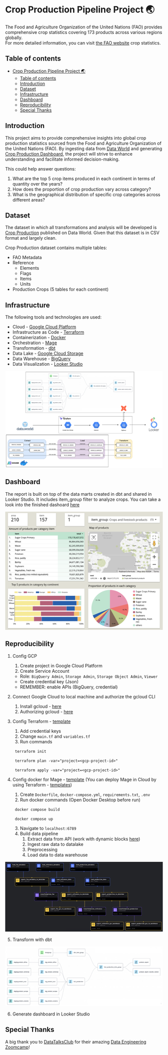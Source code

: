 # Crop Production Pipeline Project 🌏

The Food and Agriculture Organization of the United Nations (FAO) provides comprehensive crop statistics covering 173 products across various regions globally. <br>
For more detailed information, you can visit <a href = "https://www.fao.org/faostat/en/#data">the FAO website</a> crop statistics.

## Table of contents

- [Crop Production Pipeline Project 🌏](#crop-production-pipeline-project-)
  - [Table of contents](#table-of-contents)
  - [Introduction](#introduction)
  - [Dataset](#dataset)
  - [Infrastructure](#infrastructure)
  - [Dashboard](#dashboard)
  - [Reproducibility](#reproducibility)
  - [Special Thanks](#special-thanks)

## Introduction

This project aims to provide comprehensive insights into global crop production statistics sourced from the Food and Agriculture Organization of the United Nations (FAO). By ingesting data from <a href = "https://data.world/agriculture/crop-production">Data World</a> and generating <a href = "https://lookerstudio.google.com/reporting/f62e4703-b18e-491c-97f5-c34551975fa4">Crop Production Dashboard</a>, the project will strive to enhance understanding and facilitate informed decision-making. <br>

This could help answer questions:
<ol>
    <li>What are the top 5 crop items produced in each continent in terms of quantity over the years?</li>
    <li>How does the proportion of crop production vary across category?</li>
    <li>What is the geographical distribution of specific crop categories across different areas?</li>
</ol>

## Dataset
The dataset in which all transformations and analysis will be developed is <a href = "https://data.world/agriculture/crop-production">Crop Production</a> published on Data World. Given that this dataset is in CSV format and largely clean. <br>

Crop Production dataset contains multiple tables:
- FAO Metadata
- Reference
  - Elements
  - Flags
  - Items
  - Units
- Production Crops (5 tables for each continent)

## Infrastructure
The following tools and technologies are used:
- Cloud - <a href = "https://cloud.google.com/?hl=en">Google Cloud Platform</a>
- Infrastructure as Code - <a href = "https://www.terraform.io/">Terraform</a>
- Containerization - <a href = "https://www.docker.com/">Docker</a>
- Orchestration - <a href = "https://www.mage.ai/">Mage</a>
- Transformation - <a href = "https://cloud.getdbt.com/">dbt</a>
- Data Lake - <a href = "https://cloud.google.com/storage?hl=en">Google Cloud Storage</a>
- Data Warehouse - <a href = "https://cloud.google.com/bigquery?hl=en">BigQuery</a>
- Data Visualization - <a href = "https://lookerstudio.google.com/">Looker Studio</a>

![infrastructure](./images/infrastructure.jpg)
## Dashboard
The report is built on top of the data marts created in dbt and shared in Looker Studio. It includes item_group filter to analyze crops. You can take a look into the finished dashoard <a href = "https://lookerstudio.google.com/reporting/f62e4703-b18e-491c-97f5-c34551975fa4">here</a>

![dashboard](./images/dashboard.png)

## Reproducibility
1. Config GCP
   1. Create project in Google Cloud Platform
   2. Create Service Account
   - Role: `BigQuery Admin`, `Storage Admin`, `Storage Object Admin`, `Viewer`
   - Create credential key (Json)
   - REMEMBER: enable APIs (BigQuery, credential)

2. Connect Google Cloud to local machine and authorize the gcloud CLI
   1. Install gcloud - <a href = "https://cloud.google.com/sdk/docs/install">here</a>
   2. Authorizing gcloud - <a href = "https://cloud.google.com/sdk/docs/authorizing">here</a>
   
3. Config Terraform - <a href = "https://github.com/DataTalksClub/data-engineering-zoomcamp/tree/main/01-docker-terraform/1_terraform_gcp/terraform/terraform_with_variables">template</a> 
   1. Add credential keys
   2. Change `main.tf` and `variables.tf`
   3. Run commands
   
   ```
    terraform init
   ```
   ```
    terraform plan -var="project=<gcp-project-id>"
   ```
   ```
    terraform apply -var="project=<gcp-project-id>"
   ```

4. Config docker for Mage - <a href = "https://github.com/mage-ai/mage-zoomcamp">template</a> (You can deploy Mage in Cloud by using Terraform - <a href="https://github.com/mage-ai/mage-ai-terraform-templates">templates</a>)
   1. Create `Dockerfile`, `docker-compose.yml`, `requirements.txt`, `.env`
   2. Run docker commands (Open Docker Desktop before run)
   
   ```
    docker compose build
   ```
   ```
    docker compose up
   ```
   3. Navigate to `localhost:6789`
   4. Build data pipeline
      1. Extract data from API (work with dynamic blocks <a href ="https://docs.mage.ai/design/blocks/dynamic-blocks">here</a>)
      2. Ingest raw data to datalake
      3. Preprocessing
      4. Load data to data warehouse
   
![mage](./images/mage.png)

5. Transform with dbt

![dbt](./images/dbt.jpg)

6. Generate dashboard in Looker Studio

## Special Thanks
A big thank you to <a href = "https://github.com/DataTalksClub">DataTalksClub</a> for their amazing <a href="https://github.com/DataTalksClub/data-engineering-zoomcamp">Data Engineering Zoomcamp</a>! 

